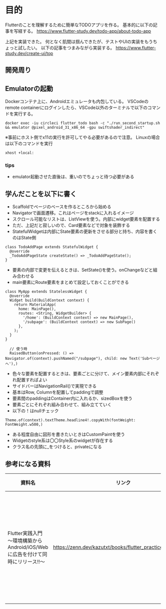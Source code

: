 # 目的
Flutterのことを理解するために簡単なTODOアプリを作る。
基本的に以下の記事を写経する。
https://www.flutter-study.dev/todo-app/about-todo-app

上記を実装できた。
何となく肌間は掴んできたが、テストやUIの実装をもうちょっと試したい。
以下の記事をつまみながら実装する。
https://www.flutter-study.dev/create-ui/top


## 開発周り
## Emulatorの起動
Dockerコンテナ上に、Androidエミュレータも内包している。
VSCodeのremote containerにログインしたら、VSCode以外のターミナルで以下のコマンドを実行する。
```
docker exec -iu circleci flutter_todo bash -c "./run_second_startup.sh && emulator @pixel_android_31_x86_64 -gpu swiftshader_indirect" 
```

※事前にホスト側でx11の実行を許可してやる必要があるので注意。
Linuxの場合は以下のコマンドを実行
```
xhost +local:
```

### tips
- emulator起動させた直後は、重いのでちょっと待つ必要がある

## 学んだことを以下に書く
- Scaffoldでページのベースを作るところから始める
- Navigatorで画面遷移。これはページをstackに入れるイメージ
- スクロール可能なリストは、ListViewを使う。内部にwidget要素を配置する
- ただ、上記だと寂しいので、Card要素などで対象を装飾する
- StatefulWidgetは内部にState要素の更新をさせる部分と持ち、内容を書くのはState側
```
class TodoAddPage extends StatefulWidget {
  @override
  _TodoAddPageState createState() => _TodoAddPageState();
}
```
- 要素の内部で変更を伝えるときは、SetState()を使う。onChangeなどと組み合わせる
- main要素にRoute要素をまとめて設定しておくことができる
```
class MyApp extends StatelessWidget {
  @override
  Widget build(BuildContext context) {
    return MaterialApp(
      home: MainPage(),
      routes: <String, WidgetBuilder> {
        '/home': (BuildContext context) => new MainPage(),
        '/subpage': (BuildContext context) => new SubPage()
      },
    );
  }
}

  // 使う時 
  RaisedButton(onPressed: () => Navigator.of(context).pushNamed("/subpage"), child: new Text('Subページへ'),)
```
- 色々な要素を配置するときは、要素ごとに分けて、メイン要素内部にそれぞれ配置すればよい
- サイドバーはNavigationRail()で実現できる
- 基本はRow, Columnを配置してpaddingで調整
- 要素間のpaddingはContainer内に入れるか、sizedBoxを使う
- 要素ごとにそれぞれ組み合わせて、組み立てていく
- 以下の！はnullチェック
```
Theme.of(context).textTheme.headline4!.copyWith(fontWeight: FontWeight.w500,)
```
- ある程度自由に図形を書きたいときはCustomPaintを使う
- Widgetのstyle系は〇〇Style系のwidgetが存在する
- クラス名の先頭に_をつけると、privateになる


## 参考になる資料

|資料名|リンク|コメント|
|--|--|--|
|Flutter実践入門 ～環境構築からAndroid/iOS/Webに広告を付けて同時にリリース!!～|https://zenn.dev/kazutxt/books/flutter_practice_introduction| Dartの基本からFlutterでデプロイするまでを包括的に書いてあってわかりやすい。初心者向け　|
